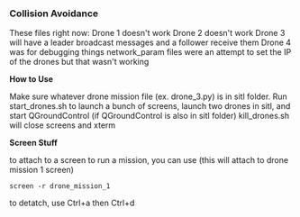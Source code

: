 ### Collision Avoidance

These files right now:
Drone 1 doesn't work
Drone 2 doesn't work
Drone 3 will have a leader broadcast messages and a follower receive them
Drone 4 was for debugging things
network_param files were an attempt to set the IP of the drones but that wasn't working



**How to Use**

Make sure whatever drone mission file (ex. drone_3.py) is in sitl folder. Run start_drones.sh to launch a bunch of screens, launch two drones in sitl, and start QGroundControl (if QGroundControl is also in sitl folder)
kill_drones.sh will close screens and xterm

**Screen Stuff**

to attach to a screen to run a mission, you can use (this will attach to drone mission 1 screen)
```
screen -r drone_mission_1
```
to detatch, use Ctrl+a then Ctrl+d
